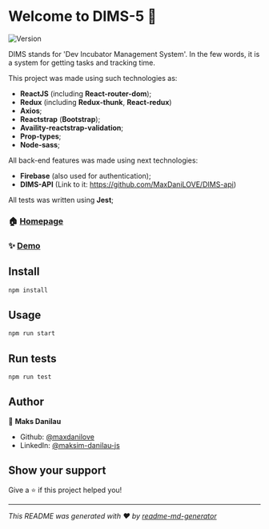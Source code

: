 # Welcome to DIMS-5 👋

![Version](<https://img.shields.io/badge/version-(1.0.0)-blue.svg?cacheSeconds=2592000>)

DIMS stands for 'Dev Incubator Management System'. In the few words, it is a system for getting tasks and tracking time.

This project was made using such technologies as:

- **ReactJS** (including **React-router-dom**);
- **Redux** (including **Redux-thunk**, **React-redux**)
- **Axios**;
- **Reactstrap** (**Bootstrap**);
- **Availity-reactstrap-validation**;
- **Prop-types**;
- **Node-sass**;

All back-end features was made using next technologies:

- **Firebase** (also used for authentication);
- **DIMS-API** (Link to it: https://github.com/MaxDaniLOVE/DIMS-api)

All tests was written using **Jest**;

### 🏠 [Homepage](https://github.com/Dev-incubator/DIMS.UI-5)

### ✨ [Demo](https://dims-5.netlify.app/)

## Install

```sh
npm install
```

## Usage

```sh
npm run start
```

## Run tests

```sh
npm run test
```

## Author

👤 **Maks Danilau**

- Github: [@maxdanilove](https://github.com/maxdanilove)
- LinkedIn: [@maksim-danilau-js](https://linkedin.com/in/maksim-danilau-js)

## Show your support

Give a ⭐️ if this project helped you!

---

_This README was generated with ❤️ by [readme-md-generator](https://github.com/kefranabg/readme-md-generator)_
